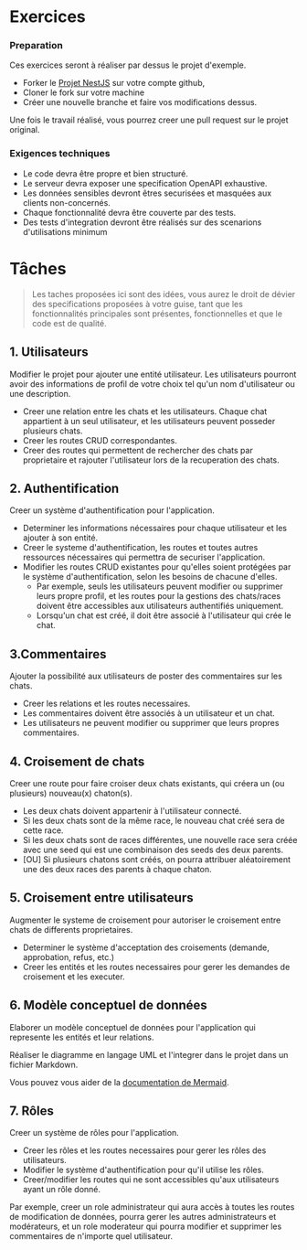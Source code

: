 # Exercices

### Preparation

Ces exercices seront à réaliser par dessus le projet d'exemple.

- Forker le [Projet NestJS](https://github.com/opac-teach/nest-demo) sur votre compte github,
- Cloner le fork sur votre machine
- Créer une nouvelle branche et faire vos modifications dessus.

Une fois le travail réalisé, vous pourrez creer une pull request sur le projet original.

### Exigences techniques

- Le code devra être propre et bien structuré.
- Le serveur devra exposer une specification OpenAPI exhaustive.
- Les données sensibles devront êtres securisées et masquées aux clients non-concernés.
- Chaque fonctionnalité devra être couverte par des tests.
- Des tests d'integration devront être réalisés sur des scenarions d'utilisations minimum

# Tâches

> Les taches proposées ici sont des idées, vous aurez le droit de dévier des specifications proposées à votre guise, tant que les fonctionnalités principales sont présentes, fonctionnelles et que le code est de qualité.

## 1. Utilisateurs

Modifier le projet pour ajouter une entité utilisateur.
Les utilisateurs pourront avoir des informations de profil de votre choix tel qu'un nom d'utilisateur ou une description.

- Creer une relation entre les chats et les utilisateurs. Chaque chat appartient à un seul utilisateur, et les utilisateurs peuvent posseder plusieurs chats.
- Creer les routes CRUD correspondantes.
- Creer des routes qui permettent de rechercher des chats par proprietaire et rajouter l'utilisateur lors de la recuperation des chats.

## 2. Authentification

Creer un système d'authentification pour l'application.

- Determiner les informations nécessaires pour chaque utilisateur et les ajouter à son entité.
- Creer le systeme d'authentification, les routes et toutes autres ressources nécessaires qui permettra de securiser l'application.
- Modifier les routes CRUD existantes pour qu'elles soient protégées par le système d'authentification, selon les besoins de chacune d'elles.
  - Par exemple, seuls les utilisateurs peuvent modifier ou supprimer leurs propre profil, et les routes pour la gestions des chats/races doivent être accessibles aux utilisateurs authentifiés uniquement.
  - Lorsqu'un chat est créé, il doit être associé à l'utilisateur qui crée le chat.

## 3.Commentaires

Ajouter la possibilité aux utilisateurs de poster des commentaires sur les chats.

- Creer les relations et les routes necessaires.
- Les commentaires doivent être associés à un utilisateur et un chat.
- Les utilisateurs ne peuvent modifier ou supprimer que leurs propres commentaires.

## 4. Croisement de chats

Creer une route pour faire croiser deux chats existants, qui créera un (ou plusieurs) nouveau(x) chaton(s).

- Les deux chats doivent appartenir à l'utilisateur connecté.
- Si les deux chats sont de la même race, le nouveau chat créé sera de cette race.
- Si les deux chats sont de races différentes, une nouvelle race sera créée avec une seed qui est une combinaison des seeds des deux parents.
- [OU] Si plusieurs chatons sont créés, on pourra attribuer aléatoirement une des deux races des parents à chaque chaton.

## 5. Croisement entre utilisateurs

Augmenter le systeme de croisement pour autoriser le croisement entre chats de differents proprietaires.

- Determiner le système d'acceptation des croisements (demande, approbation, refus, etc.)
- Creer les entités et les routes necessaires pour gerer les demandes de croisement et les executer.

## 6. Modèle conceptuel de données

Elaborer un modèle conceptuel de données pour l'application qui represente les entités et leur relations.

Réaliser le diagramme en langage UML et l'integrer dans le projet dans un fichier Markdown.

Vous pouvez vous aider de la [documentation de Mermaid](https://mermaid.js.org/syntax/entityRelationshipDiagram.html).

## 7. Rôles

Creer un système de rôles pour l'application.

- Creer les rôles et les routes necessaires pour gerer les rôles des utilisateurs.
- Modifier le système d'authentification pour qu'il utilise les rôles.
- Creer/modifier les routes qui ne sont accessibles qu'aux utilisateurs ayant un rôle donné.

Par exemple, creer un role administrateur qui aura accès à toutes les routes de modification de données, pourra gerer les autres administrateurs et modérateurs, et un role moderateur qui pourra modifier et supprimer les commentaires de n'importe quel utilisateur.
